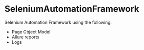 # SeleniumAutomationFramework

Selenium Automation Framework using the following:

* Page Object Model
* Allure reports
* Logs
